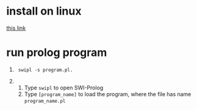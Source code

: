 # install on linux

[this link](https://wwu-pi.github.io/tutorials/lectures/lsp/010_install_swi_prolog.html)

# run prolog program

1. ``` swipl -s program.pl.```

2. 
   1. Type `swipl` to open SWI-Prolog
   2. Type `[program_name]` to load the program, where the file has name `program_name.pl`